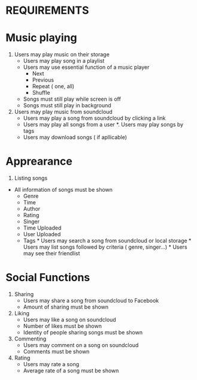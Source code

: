 REQUIREMENTS
=============
Music playing
============
1.	Users may play music on their storage
    * Users may play song in a playlist
    *	Users may use essential function of a music player
        *	Next
        *	Previous
        *  Repeat ( one, all)
        *	Shuffle
    *	Songs must still play while screen is off
    *	Songs must still play in background
2.	Users may play music from soundcloud
    *	Users may play a song from soundcloud by clicking a link
    *	Users may play all songs from a user
    *.	Users may play songs by tags
    *	Users may download songs ( if apllicable)

Apprearance
=============
1.	Listing songs
   *	All information of songs must be shown
        *	Genre
        *	Time
        *	Author
        *	Rating
        *	Singer
        *	Time Uploaded
        *	User Uploaded
        *	Tags
    *	Users may search a song from soundcloud or local storage
    *	Users may list songs followed by criteria ( genre, singer…)
    *   Users may see their friendlist

Social Functions
==================
1.	Sharing
    *	Users may share a song from soundcloud to Facebook
    *	Amount of sharing must be shown
2.	Liking
    *	Users may like a song on soundcloud
    *	Number of likes must be shown
    *	Identity of people sharing songs must be shown
3.	Commenting
    *	Users may comment on a song on soundcloud
    *	Comments must be shown
4.	Rating 
    *	Users may rate a song
    *	Average rate of a song must be shown
